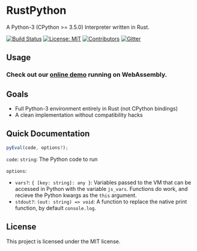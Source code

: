 # RustPython

A Python-3 (CPython >= 3.5.0) Interpreter written in Rust.

[![Build Status](https://travis-ci.org/RustPython/RustPython.svg?branch=master)](https://travis-ci.org/RustPython/RustPython)
[![License: MIT](https://img.shields.io/badge/License-MIT-green.svg)](https://opensource.org/licenses/MIT)
[![Contributors](https://img.shields.io/github/contributors/RustPython/RustPython.svg)](https://github.com/RustPython/RustPython/graphs/contributors)
[![Gitter](https://badges.gitter.im/RustPython/Lobby.svg)](https://gitter.im/rustpython/Lobby)

## Usage

### Check out our [online demo](https://rustpython.github.io/demo/) running on WebAssembly.

## Goals

-   Full Python-3 environment entirely in Rust (not CPython bindings)
-   A clean implementation without compatibility hacks

## Quick Documentation

```js
pyEval(code, options?);
```

`code`: `string`: The Python code to run

`options`:

-   `vars?`: `{ [key: string]: any }`: Variables passed to the VM that can be
    accessed in Python with the variable `js_vars`. Functions do work, and
    recieve the Python kwargs as the `this` argument.
-   `stdout?`: `(out: string) => void`: A function to replace the native print
    function, by default `console.log`.

## License

This project is licensed under the MIT license.

